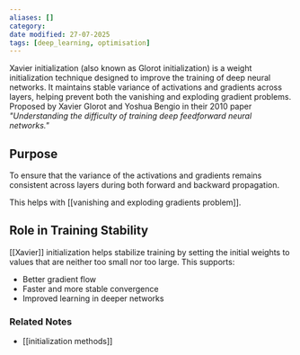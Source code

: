 ```yaml
---
aliases: []
category:
date modified: 27-07-2025
tags: [deep_learning, optimisation]
---
```

Xavier initialization (also known as Glorot initialization) is a weight initialization technique designed to improve the training of deep neural networks. It maintains stable variance of activations and gradients across layers, helping prevent both the vanishing and exploding gradient problems. Proposed by Xavier Glorot and Yoshua Bengio in their 2010 paper _"Understanding the difficulty of training deep feedforward neural networks."_
## Purpose

To ensure that the variance of the activations and gradients remains consistent across layers during both forward and backward propagation.

This helps with [[vanishing and exploding gradients problem]].
## Role in Training Stability

[[Xavier]] initialization helps stabilize training by setting the initial weights to values that are neither too small nor too large. This supports:

- Better gradient flow
- Faster and more stable convergence
- Improved learning in deeper networks
    

### Related Notes
- [[initialization methods]]